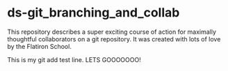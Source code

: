 # ds-git_branching_and_collab

This repository describes a super exciting course of action for maximally thoughtful collaborators on a git repository. It was created with lots of love by the Flatiron School.

This is my git add test line. LETS GOOOOOOO!